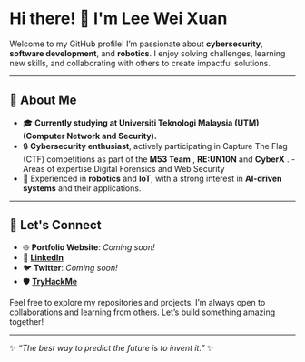 # Hi there! 👋 I'm **Lee Wei Xuan**

Welcome to my GitHub profile! I’m passionate about **cybersecurity**, **software development**, and **robotics**. I enjoy solving challenges, learning new skills, and collaborating with others to create impactful solutions.

---

## 🚀 About Me
- 🎓 **Currently studying at Universiti Teknologi Malaysia (UTM) (Computer Network and Security).**  
- 🔒 **Cybersecurity enthusiast**, actively participating in Capture The Flag (CTF) competitions as part of the **M53 Team** , **RE:UN10N** and **CyberX** .
      - Areas of expertise Digital Forensics and Web Security  
- 🤖 Experienced in **robotics** and **IoT**, with a strong interest in **AI-driven systems** and their applications.

---

## 🔗 Let's Connect
- 🌐 **Portfolio Website**: *Coming soon!*  
- 💼 **[LinkedIn](https://www.linkedin.com/in/lee-wei-xuan-7687b2225)**  
- 🐦 **Twitter**: *Coming soon!*  
- 🛡️ **[TryHackMe](https://tryhackme.com/p/wxlee05)**  

Feel free to explore my repositories and projects. I’m always open to collaborations and learning from others. Let’s build something amazing together!

---

✨ _“The best way to predict the future is to invent it.”_ ✨
